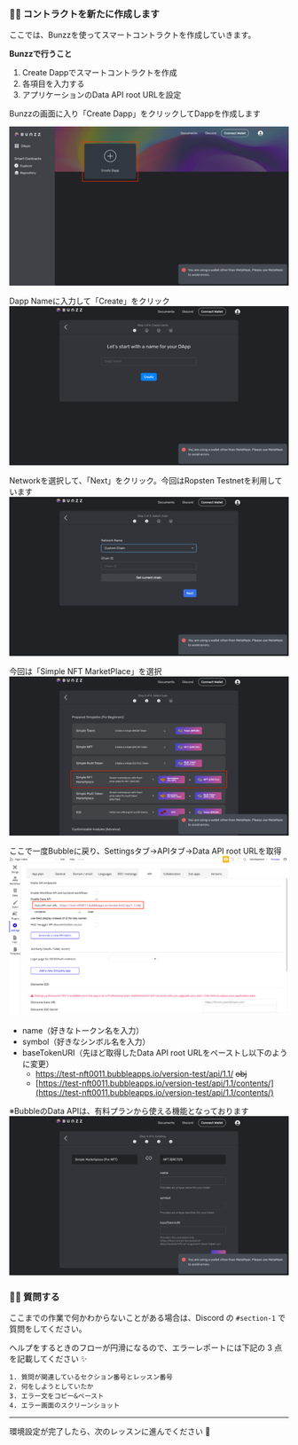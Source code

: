 ### 👩‍💻 コントラクトを新たに作成します

ここでは、Bunzzを使ってスマートコントラクトを作成していきます。

**Bunzzで行うこと**

1.  Create Dappでスマートコントラクトを作成
2.  各項目を入力する
3.  アプリケーションのData API root URLを設定


Bunzzの画面に入り「Create Dapp」をクリックしてDappを作成します

![](/public/images/99-NFT-MarketPlace/section-2/2_1_1.png)

Dapp Nameに入力して「Create」をクリック
![](/public/images/99-NFT-MarketPlace/section-2/2_1_2.png)


Networkを選択して、「Next」をクリック。今回はRopsten Testnetを利用しています
![](/public/images/99-NFT-MarketPlace/section-2/2_1_3.png)


今回は「Simple NFT MarketPlace」を選択
![](/public/images/99-NFT-MarketPlace/section-2/2_1_4.png)


ここで一度Bubbleに戻り、Settingsタブ→APIタブ→Data API root URLを取得
![](/public/images/99-NFT-MarketPlace/section-2/2_1_5.png)


*   name（好きなトークン名を入力）
*   symbol（好きなシンボル名を入力）
*   baseTokenURI（先ほど取得したData API root URLをペーストし以下のように変更）
    *   https://test-nft0011.bubbleapps.io/version-test/api/1.1/ ~~obj~~
    *   [https://test-nft0011.bubbleapps.io/version-test/api/1.1/contents/](https://test-nft0011.bubbleapps.io/version-test/api/1.1/contents/)

※BubbleのData APIは、有料プランから使える機能となっております
![](/public/images/99-NFT-MarketPlace/section-2/2_1_6.png)


### 🙋‍♂️ 質問する

ここまでの作業で何かわからないことがある場合は、Discord の `#section-1` で質問をしてください。

ヘルプをするときのフローが円滑になるので、エラーレポートには下記の 3 点を記載してください ✨

    1. 質問が関連しているセクション番号とレッスン番号
    2. 何をしようとしていたか
    3. エラー文をコピー&ペースト
    4. エラー画面のスクリーンショット
    

* * *

環境設定が完了したら、次のレッスンに進んでください 🎉
